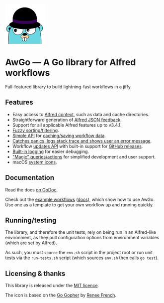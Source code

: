 
![](./Icon.png "")

AwGo — A Go library for Alfred workflows
========================================

Full-featured library to build lightning-fast workflows in a jiffy.

Features
--------

- Easy access to [Alfred context][context], such as data and cache directories.
- Straightforward generation of [Alfred JSON feedback][feedback].
- Support for all applicable Alfred features up to v3.4.1.
- [Fuzzy sorting/filtering][fuzzy].
- [Simple API][cache-api] for [caching/saving workflow data][cache].
- [Catches panics, logs stack trace and shows user an error message][run].
- Workflow [updates API][update] with built-in support for [GitHub releases][update-github].
- [Built-in logging][logging] for easier debugging.
- ["Magic" queries/actions][magic] for simplified development and user support.
- macOS [system icons][icons].


Documentation
-------------

Read the docs [on GoDoc][godoc].

Check out the [example workflows][examples-code] ([docs][examples-docs]), which show how to use AwGo. Use one as a template to get your own workflow up and running quickly.


Running/testing
---------------

The library, and therefore the unit tests, rely on being run in an Alfred-like environment, as they pull configuration options from environment variables (which are set by Alfred).

As such, you must `source` the `env.sh` script in the project root or run unit tests via the `run-tests.sh` script (which sources `env.sh` then calls `go test`).


Licensing & thanks
------------------

This library is released under the [MIT licence][licence].

The icon is based on the [Go Gopher][gopher] by [Renee French][renee].


[alfred]: https://www.alfredapp.com/
[licence]: ./LICENCE
[godoc]: https://godoc.org/github.com/deanishe/awgo
[gopher]: https://blog.golang.org/gopher
[renee]: http://reneefrench.blogspot.com
[context]: https://godoc.org/github.com/deanishe/awgo#Context
[feedback]: https://godoc.org/github.com/deanishe/awgo#Feedback.NewItem
[fuzzy]: https://godoc.org/github.com/deanishe/awgo/fuzzy
[cache]: https://godoc.org/github.com/deanishe/awgo#hdr-Saving_and_caching_data
[cache-api]: https://godoc.org/github.com/deanishe/awgo#Cache
[run]: https://godoc.org/github.com/deanishe/awgo#Run
[update]: https://godoc.org/github.com/deanishe/awgo/update
[update-github]: https://godoc.org/github.com/deanishe/awgo/update#GitHub
[logging]: https://godoc.org/github.com/deanishe/awgo#hdr-Logging
[magic]: https://godoc.org/github.com/deanishe/awgo#MagicAction
[icons]: https://godoc.org/github.com/deanishe/awgo#Icon
[examples-code]: https://github.com/deanishe/awgo/tree/master/examples
[examples-docs]: https://godoc.org/github.com/deanishe/awgo/examples
